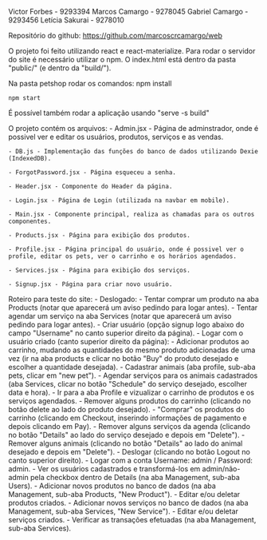 ﻿Victor Forbes - 9293394
Marcos Camargo - 9278045
Gabriel Camargo - 9293456
Letícia Sakurai - 9278010

Repositório do github: https://github.com/marcoscrcamargo/web

O projeto foi feito utilizando react e react-materialize. Para rodar o servidor do site é necessário utilizar o npm. O index.html está dentro da pasta "public/" (e dentro da "build/").

Na pasta petshop rodar os comandos:
	npm install

	npm start

É possível também rodar a aplicação usando "serve -s build"

O projeto contém os arquivos:
	- Admin.jsx - Página de adminstrador, onde é possivel ver e editar os usuários, produtos, serviços e as vendas.

	- DB.js - Implementação das funções do banco de dados utilizando Dexie (IndexedDB).

	- ForgotPassword.jsx - Página esqueceu a senha.

	- Header.jsx - Componente do Header da página.

	- Login.jsx - Página de Login (utilizada na navbar em mobile).

	- Main.jsx - Componente principal, realiza as chamadas para os outros componentes.

	- Products.jsx - Página para exibição dos produtos.

	- Profile.jsx - Página principal do usuário, onde é possivel ver o profile, editar os pets, ver o carrinho e os horários agendados.

	- Services.jsx - Página para exibição dos serviços.

	- Signup.jsx - Página para criar novo usuário.

Roteiro para teste do site:
	- Deslogado:
		- Tentar comprar um produto na aba Products (notar que aparecerá um aviso pedindo para logar antes).
		- Tentar agendar um serviço na aba Services (notar que aparecerá um aviso pedindo para logar antes).
		- Criar usuário (opção signup logo abaixo do campo "Username" no canto superior direito da página).
	- Logar com o usuário criado (canto superior direito da página):
		- Adicionar produtos ao carrinho, mudando as quantidades do mesmo produto adicionadas de uma vez (ir na aba products e clicar no botão "Buy" do produto desejado e escolher a quantidade desejada).
		- Cadastrar animais (aba profile, sub-aba pets, clicar em "new pet").
		- Agendar serviços para os animais cadastrados (aba Services, clicar no botão "Schedule" do serviço desejado, escolher data e hora).
		- Ir para a aba Profile e vizualizar o carrinho de produtos e os serviços agendados.
		- Remover alguns produtos do carrinho (clicando no botão delete ao lado do produto desejado).
		- "Comprar" os produtos do carrinho (clicando em Checkout, inserindo informações de pagamento e depois clicando em Pay).
		- Remover alguns serviços da agenda (clicando no botão "Details" ao lado do serviço desejado e depois em "Delete").
		- Remover alguns animais (clicando no botão "Details" ao lado do animal desejado e depois em "Delete").
		- Deslogar (clicando no botão Logout no canto superior direito).
	- Logar com a conta Username: admin / Password: admin.
		- Ver os usuários cadastrados e transformá-los em admin/não-admin pela checkbox dentro de Details (na aba Management, sub-aba Users).
		- Adicionar novos produtos no banco de dados (na aba Management, sub-aba Products, "New Product").
		- Editar e/ou deletar produtos criados.
		- Adicionar novos serviços no banco de dados (na aba Management, sub-aba Services, "New Service").
		- Editar e/ou deletar serviços criados.
		- Verificar as transações efetuadas (na aba Management, sub-aba Services).
